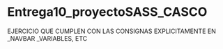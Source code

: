 # Entrega10_proyectoSASS_CASCO
EJERCICIO QUE CUMPLEN CON LAS CONSIGNAS EXPLICITAMENTE EN _NAVBAR _VARIABLES, ETC
